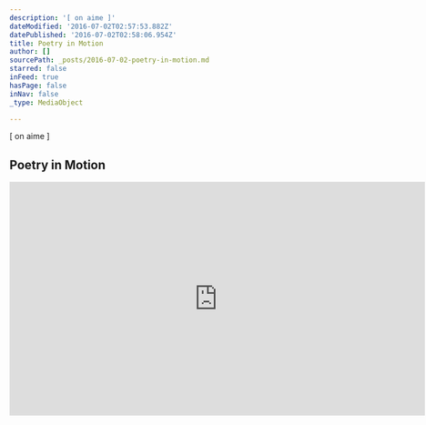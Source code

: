 ```yaml
---
description: '[ on aime ]'
dateModified: '2016-07-02T02:57:53.882Z'
datePublished: '2016-07-02T02:58:06.954Z'
title: Poetry in Motion
author: []
sourcePath: _posts/2016-07-02-poetry-in-motion.md
starred: false
inFeed: true
hasPage: false
inNav: false
_type: MediaObject

---
```

\[ on aime \]

## Poetry in Motion

<iframe width="730" height="411" src="https://www.youtube.com/embed/SyBqLBQaH54" frameborder="0" allowfullscreen\></iframe\>